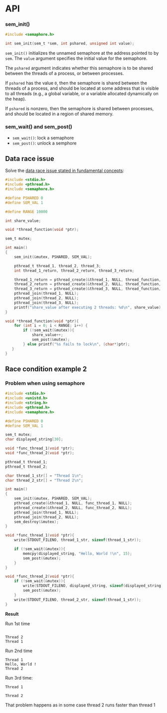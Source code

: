 # API

### sem_init()

```c
#include <semaphore.h>

int sem_init(sem_t *sem, int pshared, unsigned int value);
```

``sem_init()`` initializes the unnamed semaphore at the address pointed to by ``sem``. The ``value`` argument specifies the initial value for the semaphore.

The ``pshared`` argument indicates whether this semaphore is to be shared between the threads of a process, or between processes.

If ``pshared`` has the value ``0``, then the semaphore is shared between the threads of a process, and should be located at some address that is visible to all threads (e.g., a global variable, or a variable allocated dynamically on the heap).

If ``pshared`` is nonzero, then the semaphore is shared between processes, and should be located in a region of shared memory.

### sem_wait() and sem_post()

* ``sem_wait()``: lock a semaphore
* ``sem_post()``: unlock a semphore

## Data race issue

Solve the [data race issue stated in fundamental concepts](https://github.com/TranPhucVinh/C/tree/master/Physical%20layer/Thread#data-race):

```c
#include <stdio.h>
#include <pthread.h>
#include <semaphore.h>

#define PSHARED 0
#define SEM_VAL	1

#define RANGE 10000

int share_value;

void *thread_function(void *ptr);

sem_t mutex;

int main()
{  
    sem_init(&mutex, PSHARED, SEM_VAL);

	pthread_t thread_1, thread_2, thread_3;
	int thread_1_return, thread_2_return, thread_3_return;

	thread_1_return = pthread_create(&thread_1, NULL, thread_function, "Thread 1");
    thread_2_return = pthread_create(&thread_2, NULL, thread_function, "Thread 2");
    thread_3_return = pthread_create(&thread_3, NULL, thread_function, "Thread 3");
	pthread_join(thread_1, NULL);
    pthread_join(thread_2, NULL);
    pthread_join(thread_3, NULL);
    printf("share_value after executing 2 threads: %d\n", share_value);//30000
}

void *thread_function(void *ptr){
	for (int i = 0; i < RANGE; i++) {
		if (!sem_wait(&mutex)){
			share_value++;
			sem_post(&mutex);
		} else printf("%s fails to lock\n", (char*)ptr);
   }   
}
```

## Race condition example 2

### Problem when using semaphore

```c
#include <stdio.h>
#include <unistd.h>
#include <string.h>
#include <pthread.h>
#include <semaphore.h>

#define PSHARED 0
#define SEM_VAL	1

sem_t mutex;
char displayed_string[30];

void *func_thread_1(void *ptr);
void *func_thread_2(void *ptr);

pthread_t thread_1;
pthread_t thread_2;

char thread_1_str[] = "Thread 1\n";
char thread_2_str[] = "Thread 2\n";

int main()
{
	sem_init(&mutex, PSHARED, SEM_VAL);
	pthread_create(&thread_1, NULL, func_thread_1, NULL);
	pthread_create(&thread_2, NULL, func_thread_2, NULL);
	pthread_join(thread_1, NULL);
	pthread_join(thread_2, NULL);
	sem_destroy(&mutex);
}

void *func_thread_1(void *ptr){
	write(STDOUT_FILENO, thread_1_str, sizeof(thread_1_str));

	if (!sem_wait(&mutex)){
		memcpy(displayed_string, "Hello, World !\n", 15);
		sem_post(&mutex);
	}
}

void *func_thread_2(void *ptr){
	if (!sem_wait(&mutex)){
		write(STDOUT_FILENO, displayed_string, sizeof(displayed_string));
		sem_post(&mutex);
	}
	write(STDOUT_FILENO, thread_2_str, sizeof(thread_1_str));
}
```

**Result**

Run 1st time

```

Thread 2
Thread 1
```

Run 2nd time

```
Thread 1
Hello, World !
Thread 2
```

Run 3rd time:

```
Thread 1

Thread 2
```

That problem happens as in some case thread 2 runs faster than thread 1
